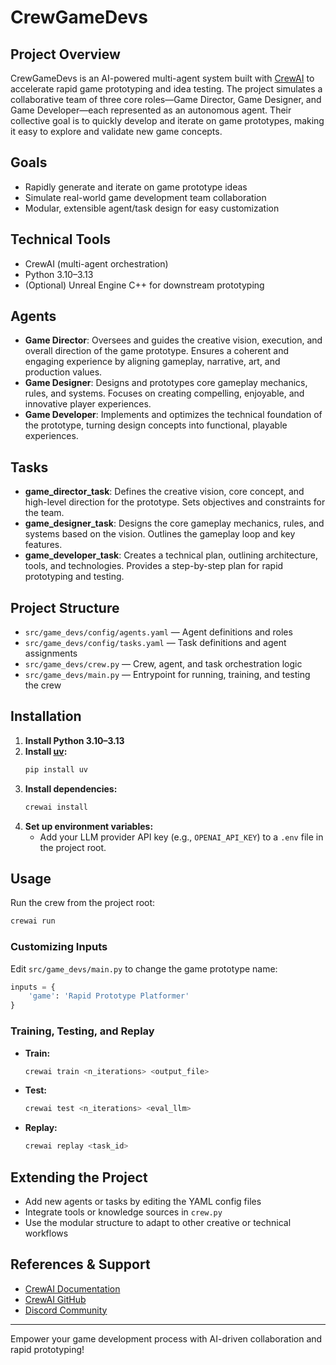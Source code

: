 # CrewGameDevs

## Project Overview
CrewGameDevs is an AI-powered multi-agent system built with [CrewAI](https://crewai.com) to accelerate rapid game prototyping and idea testing. The project simulates a collaborative team of three core roles—Game Director, Game Designer, and Game Developer—each represented as an autonomous agent. Their collective goal is to quickly develop and iterate on game prototypes, making it easy to explore and validate new game concepts.

## Goals
- Rapidly generate and iterate on game prototype ideas
- Simulate real-world game development team collaboration
- Modular, extensible agent/task design for easy customization

## Technical Tools
- CrewAI (multi-agent orchestration)
- Python 3.10–3.13
- (Optional) Unreal Engine C++ for downstream prototyping

## Agents
- **Game Director**: Oversees and guides the creative vision, execution, and overall direction of the game prototype. Ensures a coherent and engaging experience by aligning gameplay, narrative, art, and production values.
- **Game Designer**: Designs and prototypes core gameplay mechanics, rules, and systems. Focuses on creating compelling, enjoyable, and innovative player experiences.
- **Game Developer**: Implements and optimizes the technical foundation of the prototype, turning design concepts into functional, playable experiences.

## Tasks
- **game_director_task**: Defines the creative vision, core concept, and high-level direction for the prototype. Sets objectives and constraints for the team.
- **game_designer_task**: Designs the core gameplay mechanics, rules, and systems based on the vision. Outlines the gameplay loop and key features.
- **game_developer_task**: Creates a technical plan, outlining architecture, tools, and technologies. Provides a step-by-step plan for rapid prototyping and testing.

## Project Structure
- `src/game_devs/config/agents.yaml` — Agent definitions and roles
- `src/game_devs/config/tasks.yaml` — Task definitions and agent assignments
- `src/game_devs/crew.py` — Crew, agent, and task orchestration logic
- `src/game_devs/main.py` — Entrypoint for running, training, and testing the crew

## Installation
1. **Install Python 3.10–3.13**
2. **Install [uv](https://docs.astral.sh/uv/):**
   ```bash
   pip install uv
   ```
3. **Install dependencies:**
   ```bash
   crewai install
   ```
4. **Set up environment variables:**
   - Add your LLM provider API key (e.g., `OPENAI_API_KEY`) to a `.env` file in the project root.

## Usage
Run the crew from the project root:
```bash
crewai run
```

### Customizing Inputs
Edit `src/game_devs/main.py` to change the game prototype name:
```python
inputs = {
    'game': 'Rapid Prototype Platformer'
}
```

### Training, Testing, and Replay
- **Train:**
  ```bash
  crewai train <n_iterations> <output_file>
  ```
- **Test:**
  ```bash
  crewai test <n_iterations> <eval_llm>
  ```
- **Replay:**
  ```bash
  crewai replay <task_id>
  ```

## Extending the Project
- Add new agents or tasks by editing the YAML config files
- Integrate tools or knowledge sources in `crew.py`
- Use the modular structure to adapt to other creative or technical workflows

## References & Support
- [CrewAI Documentation](https://docs.crewai.com)
- [CrewAI GitHub](https://github.com/joaomdmoura/crewai)
- [Discord Community](https://discord.com/invite/X4JWnZnxPb)

---
Empower your game development process with AI-driven collaboration and rapid prototyping!
